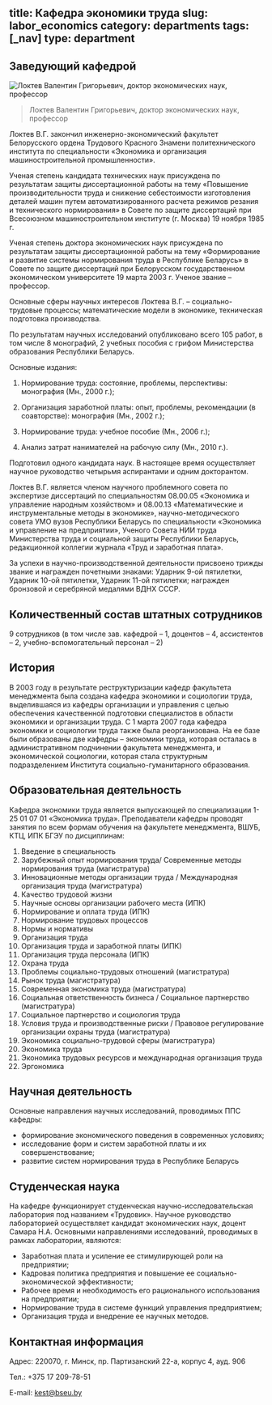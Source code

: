 title: Кафедра экономики труда
slug: labor_economics
category: departments
tags: [_nav]
type: department
---

Заведующий кафедрой
-------------------

![Локтев Валентин Григорьевич,
  доктор экономических наук, профессор](/img/content/depts/labor_economics.jpg)
>Локтев Валентин Григорьевич,
доктор экономических наук, профессор

Локтев В.Г. закончил инженерно-экономический факультет Белорусского ордена Трудового Красного Знамени политехнического института по специальности «Экономика и организация машиностроительной промышленности».

Ученая степень кандидата технических наук присуждена по результатам защиты диссертационной работы на тему «Повышение производительности труда и снижение себестоимости изготовления деталей машин путем автоматизированного расчета режимов резания и технического нормирования» в Совете по защите диссертаций при Всесоюзном машиностроительном институте (г. Москва) 19 ноября 1985 г.

Ученая степень доктора экономических наук присуждена по результатам защиты диссертационной работы на тему «Формирование и развитие системы нормирования труда в Республике Беларусь» в Совете по защите диссертаций при Белорусском государственном экономическом университете 19 марта 2003 г. Ученое звание – профессор.

Основные сферы научных интересов Локтева В.Г. – социально-трудовые процессы; математические модели в экономике, техническая подготовка производства.

По результатам научных исследований опубликовано всего 105 работ, в том числе 8 монографий, 2 учебных пособия с грифом Министерства образования Республики Беларусь.

Основные издания:

1. Нормирование труда: состояние, проблемы, перспективы: монография (Мн., 2000 г.);

2. Организация заработной платы: опыт, проблемы, рекомендации (в соавторстве): монография (Мн., 2002 г.);

3. Нормирование труда: учебное пособие (Мн., 2006 г.);

4. Анализ затрат нанимателей на рабочую силу (Мн., 2010 г.).

Подготовил одного кандидата наук. В настоящее время осуществляет научное руководство четырьмя аспирантами и одним докторантом.

Локтев В.Г. является членом научного проблемного совета по экспертизе диссертаций по специальностям 08.00.05 «Экономика и управление народным хозяйством» и 08.00.13 «Математические и инструментальные методы в экономике», научно-методического совета УМО вузов Республики Беларусь по специальности «Экономика и управление на предприятии», Ученого Совета НИИ труда Министерства труда и социальной защиты Республики Беларусь, редакционной коллегии журнала «Труд и заработная плата».

За успехи в научно-производственной деятельности присвоено трижды звание и награжден почетными знаками: Ударник 9-ой пятилетки, Ударник 10-ой пятилетки, Ударник 11-ой пятилетки; награжден бронзовой и серебряной медалями ВДНХ СССР.

Количественный состав штатных сотрудников
-----------------------------------------

9 сотрудников (в том числе зав. кафедрой – 1, доцентов – 4, ассистентов – 2, учебно-вспомогательный персонал – 2)

История
-------

В 2003 году в результате реструктуризации кафедр факультета менеджмента была создана кафедра экономики и социологии труда, выделившаяся из кафедры организации и управления с целью обеспечения качественной подготовки специалистов в области экономики и организации труда. С 1 марта 2007 года кафедра экономики и социологии труда также была реорганизована. На ее базе были образованы две кафедры – экономики труда, которая осталась в административном подчинении факультета менеджмента, и экономической социологии, которая стала структурным подразделением Института социально-гуманитарного образования.

Образовательная деятельность
----------------------------

Кафедра экономики труда является выпускающей по специализации 1-25 01 07 01 «Экономика труда». Преподаватели кафедры проводят занятия по всем формам обучения на факультете менеджмента, ВШУБ, КТЦ, ИПК БГЭУ по дисциплинам:

1.	 Введение в специальность
2.	 Зарубежный опыт нормирования труда/ Современные методы нормирования труда (магистратура)
3.	 Инновационные методы организации труда / Международная организация труда (магистратура)
4.	 Качество трудовой жизни
5.	 Научные основы организации рабочего места (ИПК)
6.	 Нормирование и оплата труда (ИПК)
7.	 Нормирование трудовых процессов
8.	 Нормы и нормативы
9.	 Организация труда
10.	 Организация труда и заработной платы (ИПК)
11.	 Организация труда персонала (ИПК)
12.	 Охрана труда
13.	 Проблемы социально-трудовых отношений (магистратура)
14.	 Рынок труда (магистратура)
15.	 Современная экономика труда (магистратура)
16.	 Социальная ответственность бизнеса / Социальное партнерство (магистратура)
17.	 Социальное партнерство и социология труда
18.	 Условия труда и производственные риски / Правовое регулирование организации охраны труда (магистратура)
19.	 Экономика социально-трудовой сферы (магистратура)
20.	 Экономика труда
21.	 Экономика трудовых ресурсов и международная организация труда
22.	 Эргономика

Научная деятельность
--------------------

Основные направления научных исследований, проводимых ППС кафедры:

- формирование экономического поведения в современных условиях;
- исследование форм и систем заработной платы и их совершенствование;
- развитие систем нормирования труда в Республике Беларусь

Студенческая наука
------------------

На кафедре функционирует студенческая научно-исследовательская лаборатория под названием «Трудовик». Научное руководство лабораторией осуществляет кандидат экономических наук, доцент Самара Н.А. Основными направлениями исследований, проводимых в рамках лаборатории, являются:

- Заработная плата и усиление ее стимулирующей роли на предприятии;
- Кадровая политика предприятия и повышение ее социально-экономической эффективности;
- Рабочее время и необходимость его рационального использования на предприятии;
- Нормирование труда в системе функций управления предприятием;
- Организация труда и внедрение ее научных методов.

Контактная информация
---------------------

Адрес: 220070, г. Минск, пр. Партизанский 22-а, корпус 4, ауд. 906

Тел.: +375 17 209-78-51

E-mail: <kest@bseu.by>